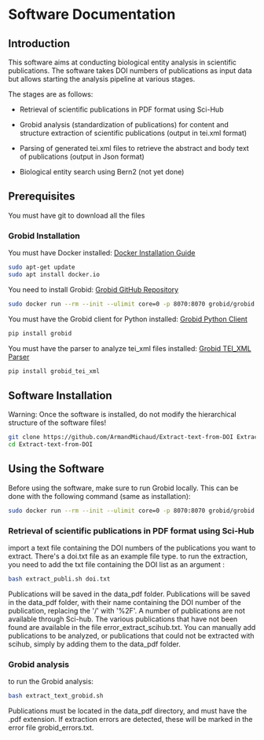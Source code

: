 
# Software Documentation

## Introduction

This software aims at conducting biological entity analysis in scientific publications. 
The software takes DOI numbers of publications as input data but allows starting the analysis pipeline at various stages. 

The stages are as follows:
- Retrieval of scientific publications in PDF format using Sci-Hub
- Grobid analysis (standardization of publications) for content and structure extraction of scientific publications (output in tei.xml format)
- Parsing of generated tei.xml files to retrieve the abstract and body text of publications (output in Json format)


- Biological entity search using Bern2 (not yet done)

## Prerequisites

You must have git to download all the files

### Grobid Installation

You must have Docker installed: [Docker Installation Guide](https://docs.docker.com/desktop/install/ubuntu/)

```bash
sudo apt-get update
sudo apt install docker.io
```

You need to install Grobid: [Grobid GitHub Repository](https://github.com/kermitt2/grobid)

```bash
sudo docker run --rm --init --ulimit core=0 -p 8070:8070 grobid/grobid:0.8.0
```

You must have the Grobid client for Python installed: [Grobid Python Client](https://github.com/kermitt2/grobid_client_python/tree/master)

```bash
pip install grobid
```

You must have the parser to analyze tei_xml files installed: [Grobid TEI_XML Parser](https://gitlab.com/internetarchive/grobid_tei_xml)

```bash
pip install grobid_tei_xml
```

## Software Installation

Warning: Once the software is installed, do not modify the hierarchical structure of the software files!

```bash
git clone https://github.com/ArmandMichaud/Extract-text-from-DOI Extract-text-from-DOI
cd Extract-text-from-DOI
```

## Using the Software

Before using the software, make sure to run Grobid locally. This can be done with the following command (same as installation):

```bash
sudo docker run --rm --init --ulimit core=0 -p 8070:8070 grobid/grobid:0.8.0
```

### Retrieval of scientific publications in PDF format using Sci-Hub

import a text file containing the DOI numbers of the publications you want to extract. There's a doi.txt file as an example file type. 
to run the extraction, you need to add the txt file containing the DOI list as an argument :  

```bash
bash extract_publi.sh doi.txt
```

Publications will be saved in the data_pdf folder. Publications will be saved in the data_pdf folder, with their name containing the DOI number of the publication, replacing the '/' with '%2F'.
A number of publications are not available through Sci-hub. The various publications that have not been found are available in the file error_extract_scihub.txt.
You can manually add publications to be analyzed, or publications that could not be extracted with scihub, simply by adding them to the data_pdf folder.

### Grobid analysis

to run the Grobid analysis: 

```bash
bash extract_text_grobid.sh
```

Publications must be located in the data_pdf directory, and must have the .pdf extension. If extraction errors are detected, these will be marked in the error file grobid_errors.txt.




